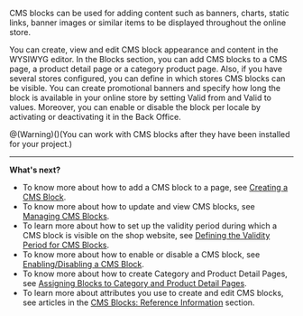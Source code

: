 CMS blocks can be used for adding content such as banners, charts, static links, banner images or similar items to be displayed throughout the online store.

You can create, view and edit CMS block appearance and content in the WYSIWYG editor. In the Blocks section, you can add CMS blocks to a CMS page, a product detail page or a category product page. Also, if you have several stores configured, you can define in which stores CMS blocks can be visible. You can create promotional banners and specify how long the block is available in your online store by setting Valid from and Valid to values. Moreover, you can enable or disable the block per locale by activating or deactivating it in the Back Office.

@(Warning)()(You can work with CMS blocks after they have been installed for your project.)

***
**What's next?**

* To know more about how to add a CMS block to a page, see [Creating a CMS Block](https://documentation.spryker.com/v2/docs/creating-cms-block).
* To know more about how to update and view CMS blocks, see [Managing CMS Blocks](https://documentation.spryker.com/v2/docs/managing-cms-blocks).
* To learn more about how to set up the validity period during which a CMS block is visible on the shop website, see [Defining the Validity Period for CMS Blocks](https://documentation.spryker.com/v2/docs/defining-validity-period-for-cms-blocks).
* To know more about how to enable or disable a CMS block, see [Enabling/Disabling a CMS Block](https://documentation.spryker.com/v2/docs/managing-cms-blocks#activating-or-deactivating-a-cms-block).
* To know more about how to create Category and Product Detail Pages, see [Assigning Blocks to Category and Product Detail Pages](https://documentation.spryker.com/v2/docs/assigning-blocks-to-category-or-product-pages).
* To learn more about attributes you use to create and edit CMS blocks, see articles in the [CMS Blocks: Reference Information](https://documentation.spryker.com/v2/docs/cms-block-reference-information) section.